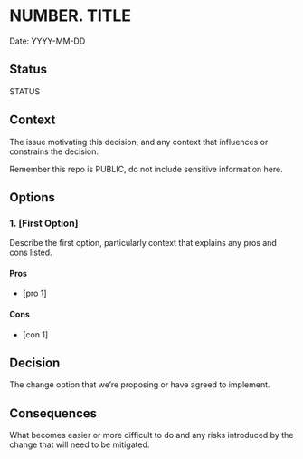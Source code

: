 # NUMBER. TITLE

Date: YYYY-MM-DD

## Status

STATUS

## Context

The issue motivating this decision, and any context that influences or constrains the decision.

Remember this repo is PUBLIC, do not include sensitive information here.

## Options

### 1. [First Option]

Describe the first option, particularly context that explains any pros and cons listed.

#### Pros

- [pro 1]

#### Cons

- [con 1]

## Decision

The change option that we’re proposing or have agreed to implement.

## Consequences

What becomes easier or more difficult to do and any risks introduced by the change that will need to be mitigated.
